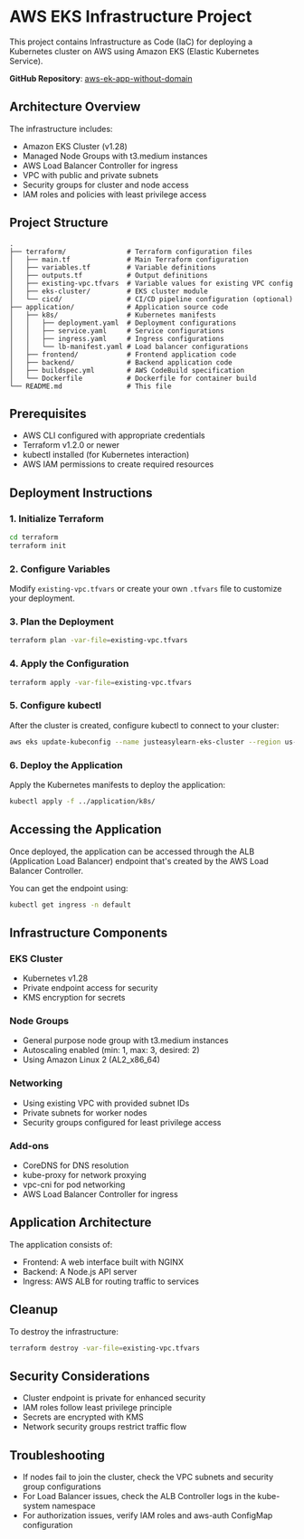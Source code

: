 # AWS EKS Infrastructure Project

This project contains Infrastructure as Code (IaC) for deploying a Kubernetes cluster on AWS using Amazon EKS (Elastic Kubernetes Service).

**GitHub Repository**: [aws-ek-app-without-domain](https://github.com/bharats487/aws-ek-app-without-domain)

## Architecture Overview

The infrastructure includes:

- Amazon EKS Cluster (v1.28)
- Managed Node Groups with t3.medium instances
- AWS Load Balancer Controller for ingress
- VPC with public and private subnets
- Security groups for cluster and node access
- IAM roles and policies with least privilege access

## Project Structure

```
.
├── terraform/               # Terraform configuration files
│   ├── main.tf              # Main Terraform configuration
│   ├── variables.tf         # Variable definitions
│   ├── outputs.tf           # Output definitions
│   ├── existing-vpc.tfvars  # Variable values for existing VPC config
│   ├── eks-cluster/         # EKS cluster module
│   └── cicd/                # CI/CD pipeline configuration (optional)
├── application/             # Application source code
│   ├── k8s/                 # Kubernetes manifests
│   │   ├── deployment.yaml  # Deployment configurations
│   │   ├── service.yaml     # Service configurations
│   │   ├── ingress.yaml     # Ingress configurations
│   │   └── lb-manifest.yaml # Load balancer configurations
│   ├── frontend/            # Frontend application code
│   ├── backend/             # Backend application code
│   ├── buildspec.yml        # AWS CodeBuild specification
│   └── Dockerfile           # Dockerfile for container build
└── README.md                # This file
```

## Prerequisites

- AWS CLI configured with appropriate credentials
- Terraform v1.2.0 or newer
- kubectl installed (for Kubernetes interaction)
- AWS IAM permissions to create required resources

## Deployment Instructions

### 1. Initialize Terraform

```bash
cd terraform
terraform init
```

### 2. Configure Variables

Modify `existing-vpc.tfvars` or create your own `.tfvars` file to customize your deployment.

### 3. Plan the Deployment

```bash
terraform plan -var-file=existing-vpc.tfvars
```

### 4. Apply the Configuration

```bash
terraform apply -var-file=existing-vpc.tfvars
```

### 5. Configure kubectl

After the cluster is created, configure kubectl to connect to your cluster:

```bash
aws eks update-kubeconfig --name justeasylearn-eks-cluster --region us-east-1
```

### 6. Deploy the Application

Apply the Kubernetes manifests to deploy the application:

```bash
kubectl apply -f ../application/k8s/
```

## Accessing the Application

Once deployed, the application can be accessed through the ALB (Application Load Balancer) endpoint that's created by the AWS Load Balancer Controller.

You can get the endpoint using:

```bash
kubectl get ingress -n default
```

## Infrastructure Components

### EKS Cluster

- Kubernetes v1.28
- Private endpoint access for security
- KMS encryption for secrets

### Node Groups

- General purpose node group with t3.medium instances
- Autoscaling enabled (min: 1, max: 3, desired: 2)
- Using Amazon Linux 2 (AL2_x86_64)

### Networking

- Using existing VPC with provided subnet IDs
- Private subnets for worker nodes
- Security groups configured for least privilege access

### Add-ons

- CoreDNS for DNS resolution
- kube-proxy for network proxying
- vpc-cni for pod networking
- AWS Load Balancer Controller for ingress

## Application Architecture

The application consists of:

- Frontend: A web interface built with NGINX
- Backend: A Node.js API server
- Ingress: AWS ALB for routing traffic to services

## Cleanup

To destroy the infrastructure:

```bash
terraform destroy -var-file=existing-vpc.tfvars
```

## Security Considerations

- Cluster endpoint is private for enhanced security
- IAM roles follow least privilege principle
- Secrets are encrypted with KMS
- Network security groups restrict traffic flow

## Troubleshooting

- If nodes fail to join the cluster, check the VPC subnets and security group configurations
- For Load Balancer issues, check the ALB Controller logs in the kube-system namespace
- For authorization issues, verify IAM roles and aws-auth ConfigMap configuration 
